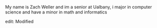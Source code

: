 My name is Zach Weller and im a senior at Ualbany, i major in computer science and have a minor in math and informatics

edit: Modified